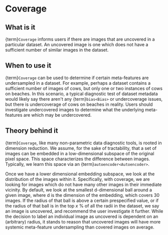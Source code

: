 # Coverage

## What is it

{term}`Coverage` informs users if there are images that are uncovered in a particular dataset.
An uncovered image is one which does not have a sufficient number of similar images in the dataset.

## When to use it

{term}`Coverage` can be used to determine if certain meta-features are undersampled in a dataset. 
For example, perhaps a dataset contains a sufficient number of images of cows, but only one or two instances of cows on beaches. 
In this scenario, a typical diagnostic test of dataset metadata would likely say there aren't any {term}`bias<Bias>` or undercoverage issues, but there is undercoverage of cows on beaches in reality. 
Users should investigate undercovered images to determine what the underlying meta-features are which may be undercovered.

## Theory behind it

{term}`Coverage`, like many non-parametric data diagnostic tools, is rooted in dimension reduction. 
We assume, for the sake of tractability, that a set of images can be embedded in a low-dimensional subspace of the original pixel space.
This space characterizes the difference between images.
Typically, we learn this space via an {term}`autoencoder<Autoencoder>`.

Once we have a lower dimensional embedding subspace, we look at the distribution of the images within it.
Specifically, with coverage, we are looking for images which do not have many other images in their immediate vicinity.
By default, we look at the smallest d-dimensional ball around a given image, where d is the dimension of the embedding, which covers $30$ images.
If the radius of that ball is above a certain prespecified value, or if the radius of that ball is in the top $x$ % of all the radii in the dataset, we say an image is uncovered, and recommend the user investigate it further.
While the decision to label an individual image as uncovered is dependent on an (arbitrary) radius, it stands to reason that uncovered images will have more systemic meta-feature undersampling than covered images on average.
